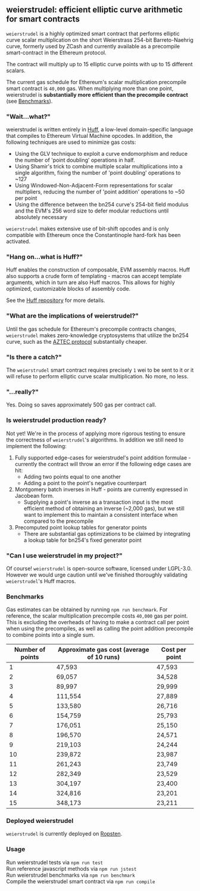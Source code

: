 ## **weierstrudel**: efficient elliptic curve arithmetic for smart contracts

`weierstrudel` is a highly optimized smart contract that performs elliptic curve scalar multiplication on the short Weierstrass 254-bit Barreto-Naehrig curve, formerly used by ZCash and currently available as a precompile smart-contract in the Ethereum protocol.

The contract will multiply up to 15 elliptic curve points with up to 15 different scalars.

The current gas schedule for Ethereum's scalar multiplication precompile smart contract is `40,000` gas. When multiplying more than one point, weierstrudel is **substantially more efficient than the precompile contract** (see [Benchmarks](#benchmarks)).

### **"Wait...what?"**

weierstrudel is written entirely in [Huff](https://github.com/AztecProtocol/huff), a low-level domain-specific language that compiles to Ethereum Virtual Machine opcodes. In addition, the following techniques are used to minimize gas costs:

-   Using the GLV technique to exploit a curve endomorphism and reduce the number of 'point doubling' operations in half.
-   Using Shamir's trick to combine multiple scalar multiplications into a single algorithm, fixing the number of 'point doubling' operations to ~127
-   Using Windowed-Non-Adjacent-Form representations for scalar multipliers, reducing the number of 'point addition' operations to ~50 per point
-   Using the difference between the bn254 curve's 254-bit field modulus and the EVM's 256 word size to defer modular reductions until absolutely necessary

`weierstrudel` makes extensive use of bit-shift opcodes and is only compatible with Ethereum once the Constantinople hard-fork has been activated.

### **"Hang on...what is Huff?"**

Huff enables the construction of composable, EVM assembly macros. Huff also supports a crude form of templating - macros can accept template arguments, which in turn are also Huff macros. This allows for highly optimized, customizable blocks of assembly code.

See the [Huff repository](https://github.com/AztecProtocol/huff) for more details.

### **"What are the implications of weierstrudel?"**

Until the gas schedule for Ethereum's precompile contracts changes, `weierstrudel` makes zero-knowledge cryptosystems that utilize the bn254 curve, such as the [AZTEC protocol](https://github.com/AztecProtocol/AZTEC/) substantially cheaper.

### **"Is there a catch?"**

The `weierstrudel` smart contract requires precisely `1` wei to be sent to it or it will refuse to perform elliptic curve scalar multiplication. No more, no less.

### **"...really?"**

Yes. Doing so saves approximately 500 gas per contract call.

### **Is weierstrudel production ready?**

Not yet! We're in the process of applying more rigorous testing to ensure the correctness of `weierstrudel`'s algorithms. In addition we still need to implement the following:

1. Fully supported edge-cases for weierstrudel's point addition formulae - currently the contract will throw an error if the following edge cases are hit:
    - Adding two points equal to one another
    - Adding a point to the point's negative counterpart
2. Montgomery batch inverses in Huff - points are currently expressed in Jacobean form.
    - Supplying a point's inverse as a transaction input is the most efficient method of obtaining an inverse (~2,000 gas), but we still want to implement this to maintain a consistent interface when compared to the precompile
3. Precomputed point lookup tables for generator points
    - There are substantial gas optimizations to be claimed by integrating a lookup table for bn254's fixed generator point

### **"Can I use weierstrudel in my project?"**

Of course! `weierstrudel` is open-source software, licensed under LGPL-3.0. However we would urge caution until we've finished thoroughly validating `weierstrudel`'s Huff macros.

### **Benchmarks**

Gas estimates can be obtained by running `npm run benchmark`. For reference, the scalar multiplication precompile costs `40,000` gas per point. This is excluding the overheads of having to make a contract call per point when using the precompiles, as well as calling the point addition precompile to combine points into a single sum.

| Number of points | Approximate gas cost (average of 10 runs) | Cost per point |
| ---------------- | ----------------------------------------- | -------------- |
| 1                | 47,593                                    | 47,593         |
| 2                | 69,057                                    | 34,528         |
| 3                | 89,997                                    | 29,999         |
| 4                | 111,554                                   | 27,889         |
| 5                | 133,580                                   | 26,716         |
| 6                | 154,759                                   | 25,793         |
| 7                | 176,051                                   | 25,150         |
| 8                | 196,570                                   | 24,571         |
| 9                | 219,103                                   | 24,244         |
| 10               | 239,872                                   | 23,987         |
| 11               | 261,243                                   | 23,749         |
| 12               | 282,349                                   | 23,529         |
| 13               | 304,197                                   | 23,400         |
| 14               | 324,816                                   | 23,201         |
| 15               | 348,173                                   | 23,211         |

### **Deployed weierstrudel**

`weierstrudel` is currently deployed on [Ropsten](https://ropsten.etherscan.io/address/0xd68131a43ca870ce0a27f5ace6c696dd6c442683#code).

### **Usage**

Run weierstrudel tests via `npm run test`  
Run reference javascript methods via `npm run jstest`  
Run weierstrudel benchmarks via `npm run benchmark`  
Compile the weierstrudel smart contract via `npm run compile`
